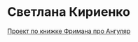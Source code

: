 
# Светлана Кириенко

[Проект по книжке Фримана про Ангуляр](https://svkirienko.github.io/Freeman_A/ "Пытаюсь сделать по книге")
